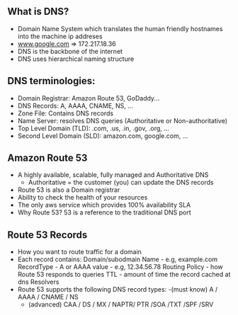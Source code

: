 ## What is DNS?

- Domain Name System which translates the human friendly   hostnames into the machine ip addreses
- www.google.com => 172.217.18.36
- DNS is the backbone of the internet
- DNS uses hierarchical naming structure

## DNS terminologies:
- Domain Registrar: Amazon Route 53, GoDaddy...
- DNS Records: A, AAAA, CNAME, NS, ...
- Zone File: Contains DNS records
- Name Server: resolves DNS queries (Authoritative or Non-authoritative)
- Top Level Domain (TLD): .com, .us, .in, .gov, .org, ...
- Second Level Domain (SLD): amazon.com, google.com, ...

##  Amazon Route 53
- A highly available, scalable, fully managed and Authoritative DNS
    - Authoritative = the customer (you)
    can update the DNS records
- Route 53 is also a Domain registrar
- Ability to check the health of your resources
- The only aws service which provides 100% availability SLA
- Why Route 53? 53 is a reference to the traditional DNS port


## Route 53 Records

- How you want to route traffic for a domain
- Each record contains:
        Domain/subodmain Name - e.g, example.com
        RecordType - A or AAAA
        value - e.g, 12.34.56.78
        Routing Policy - how Route 53 responds to queries
        TTL - amount of time the record cached at dns Resolvers
- Route 53 supports the following DNS record types:
    -(must know) A / AAAA / CNAME / NS
    - (advanced) CAA / DS / MX / NAPTR/ PTR /SOA /TXT /SPF /SRV


